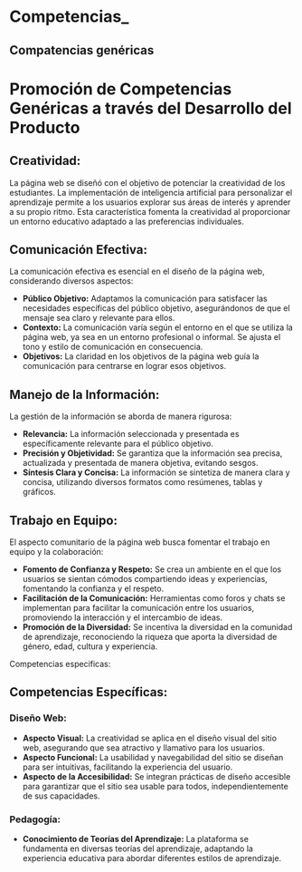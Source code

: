 # Competencias_ 

## Compatencias genéricas
# Promoción de Competencias Genéricas a través del Desarrollo del Producto

## Creatividad:

La página web se diseñó con el objetivo de potenciar la creatividad de los estudiantes. La implementación de inteligencia artificial para personalizar el aprendizaje permite a los usuarios explorar sus áreas de interés y aprender a su propio ritmo. Esta característica fomenta la creatividad al proporcionar un entorno educativo adaptado a las preferencias individuales.

## Comunicación Efectiva:

La comunicación efectiva es esencial en el diseño de la página web, considerando diversos aspectos:
- **Público Objetivo:** Adaptamos la comunicación para satisfacer las necesidades específicas del público objetivo, asegurándonos de que el mensaje sea claro y relevante para ellos.
- **Contexto:** La comunicación varía según el entorno en el que se utiliza la página web, ya sea en un entorno profesional o informal. Se ajusta el tono y estilo de comunicación en consecuencia.
- **Objetivos:** La claridad en los objetivos de la página web guía la comunicación para centrarse en lograr esos objetivos.

## Manejo de la Información:

La gestión de la información se aborda de manera rigurosa:
- **Relevancia:** La información seleccionada y presentada es específicamente relevante para el público objetivo.
- **Precisión y Objetividad:** Se garantiza que la información sea precisa, actualizada y presentada de manera objetiva, evitando sesgos.
- **Síntesis Clara y Concisa:** La información se sintetiza de manera clara y concisa, utilizando diversos formatos como resúmenes, tablas y gráficos.

## Trabajo en Equipo:

El aspecto comunitario de la página web busca fomentar el trabajo en equipo y la colaboración:
- **Fomento de Confianza y Respeto:** Se crea un ambiente en el que los usuarios se sientan cómodos compartiendo ideas y experiencias, fomentando la confianza y el respeto.
- **Facilitación de la Comunicación:** Herramientas como foros y chats se implementan para facilitar la comunicación entre los usuarios, promoviendo la interacción y el intercambio de ideas.
- **Promoción de la Diversidad:** Se incentiva la diversidad en la comunidad de aprendizaje, reconociendo la riqueza que aporta la diversidad de género, edad, cultura y experiencia.


Competencias especificas: 


## Competencias Específicas:

### Diseño Web:

- **Aspecto Visual:** La creatividad se aplica en el diseño visual del sitio web, asegurando que sea atractivo y llamativo para los usuarios.
- **Aspecto Funcional:** La usabilidad y navegabilidad del sitio se diseñan para ser intuitivas, facilitando la experiencia del usuario.
- **Aspecto de la Accesibilidad:** Se integran prácticas de diseño accesible para garantizar que el sitio sea usable para todos, independientemente de sus capacidades.

### Pedagogía:

- **Conocimiento de Teorías del Aprendizaje:** La plataforma se fundamenta en diversas teorías del aprendizaje, adaptando la experiencia educativa para abordar diferentes estilos de aprendizaje.


